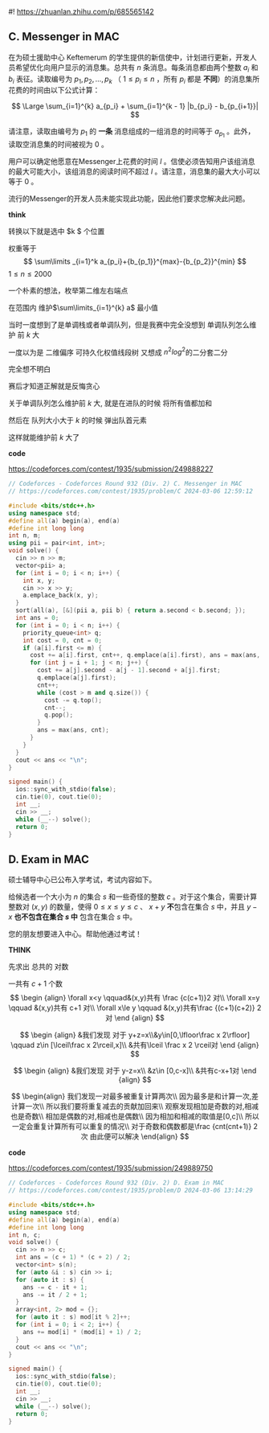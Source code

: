 #! https://zhuanlan.zhihu.com/p/685565142
## **C.** **Messenger in MAC**

在为硕士援助中心 Keftemerum 的学生提供的新信使中，计划进行更新，开发人员希望优化向用户显示的消息集。总共有 $n$ 条消息。每条消息都由两个整数 $a_i$ 和 $b_i$ 表征。读取编号为 $p_1, p_2, \ldots, p_k$ （ $1 \le p_i \le n$ ，所有 $p_i$ 都是 **不同**）的消息集所花费的时间由以下公式计算：

$$
\Large \sum_{i=1}^{k} a_{p_i} + \sum_{i=1}^{k - 1} |b_{p_i} - b_{p_{i+1}}|
$$

请注意，读取由编号为 $p_1$ 的 **一条** 消息组成的一组消息的时间等于 $a_{p_1}$ 。此外，读取空消息集的时间被视为 $0$ 。

用户可以确定他愿意在Messenger上花费的时间 $l$ 。信使必须告知用户该组消息的最大可能大小，该组消息的阅读时间不超过 $l$ 。请注意，消息集的最大大小可以等于 $0$ 。

流行的Messenger的开发人员未能实现此功能，因此他们要求您解决此问题。

**think**

转换以下就是选中 $k $ 个位置

权重等于
$$
\sum\limits _{i=1}^k a_{p_i}+{b_{p_1}}^{max}-{b_{p_2}}^{min}
$$
$1≤n≤2000$

一个朴素的想法，枚举第二维左右端点

在范围内 维护$\sum\limits_{i=1}^{k} a$ 最小值 

当时一度想到了是单调栈或者单调队列，但是我赛中完全没想到 单调队列怎么维护 前 $k$ 大

一度以为是 二维偏序 可持久化权值线段树 又想成 $n^2log^2$的二分套二分

完全想不明白

赛后才知道正解就是反悔贪心



关于单调队列怎么维护前 $k$ 大, 就是在进队的时候 将所有值都加和

然后在 队列大小大于 $k$ 的时候 弹出队首元素

这样就能维护前 $k$ 大了

**code**

https://codeforces.com/contest/1935/submission/249888227

```C++
// Codeforces - Codeforces Round 932 (Div. 2) C. Messenger in MAC
// https://codeforces.com/contest/1935/problem/C 2024-03-06 12:59:12

#include <bits/stdc++.h>
using namespace std;
#define all(a) begin(a), end(a)
#define int long long
int n, m;
using pii = pair<int, int>;
void solve() {
  cin >> n >> m;
  vector<pii> a;
  for (int i = 0; i < n; i++) {
    int x, y;
    cin >> x >> y;
    a.emplace_back(x, y);
  }
  sort(all(a), [&](pii a, pii b) { return a.second < b.second; });
  int ans = 0;
  for (int i = 0; i < n; i++) {
    priority_queue<int> q;
    int cost = 0, cnt = 0;
    if (a[i].first <= m) {
      cost += a[i].first, cnt++, q.emplace(a[i].first), ans = max(ans, cnt);
      for (int j = i + 1; j < n; j++) {
        cost += a[j].second - a[j - 1].second + a[j].first;
        q.emplace(a[j].first);
        cnt++;
        while (cost > m and q.size()) {
          cost -= q.top();
          cnt--;
          q.pop();
        }
        ans = max(ans, cnt);
      }
    }
  }
  cout << ans << "\n";
}

signed main() {
  ios::sync_with_stdio(false);
  cin.tie(0), cout.tie(0);
  int __;
  cin >> __;
  while (__--) solve();
  return 0;
}
```

## **D. Exam in MAC**

硕士辅导中心已公布入学考试，考试内容如下。

给候选者一个大小为 $n$  的集合 $s$ 和一些奇怪的整数 $c$ 。对于这个集合，需要计算整数对 $(x, y)$ 的数量，使得 $0 \leq x \leq y \leq c$ 、 $x + y$ **不**包含在集合 $s$ 中，并且 $y - x$ **也不包含在集合 $s$ 中** 包含在集合 $s$ 中。

您的朋友想要进入中心。帮助他通过考试！

**THINK**

先求出 总共的 对数

一共有 $c+1$ 个数
$$
\begin {align}
\forall x<y  \qquad&(x,y)共有 \frac {c(c+1)}2 对\\
\forall x=y \qquad &(x,y)共有 c+1 对\\
\forall x\le y \qquad &(x,y)共有\frac {(c+1)(c+2)} 2对
\end {align}
$$

$$
\begin {align}
&我们发现 对于 y+z=x\\&y\in[0,\lfloor\frac x 2\rfloor] \qquad z\in [\lceil\frac x 2\rceil,x]\\
&共有\lceil \frac x 2 \rceil对
\end {align}
$$

$$
\begin {align}
&我们发现 对于 y-z=x\\  &z\in [0,c-x]\\
&共有c-x+1对
\end {align}
$$

$$
\begin{align}
我们发现一对最多被重复计算两次\\
因为最多是和计算一次,差计算一次\\
所以我们要将重复减去的贡献加回来\\
观察发现相加是奇数的对,相减也是奇数\\
相加是偶数的对,相减也是偶数\\
因为相加和相减的取值是[0,c]\\
所以一定会重复计算所有可以重复的情况\\
对于奇数和偶数都是\frac {cnt(cnt+1)} 2 次
由此便可以解决
\end{align}
$$

**code**

https://codeforces.com/contest/1935/submission/249889750

```C++
// Codeforces - Codeforces Round 932 (Div. 2) D. Exam in MAC
// https://codeforces.com/contest/1935/problem/D 2024-03-06 13:14:29

#include <bits/stdc++.h>
using namespace std;
#define all(a) begin(a), end(a)
#define int long long
int n, c;
void solve() {
  cin >> n >> c;
  int ans = (c + 1) * (c + 2) / 2;
  vector<int> s(n);
  for (auto &i : s) cin >> i;
  for (auto it : s) {
    ans -= c - it + 1;
    ans -= it / 2 + 1;
  }
  array<int, 2> mod = {};
  for (auto it : s) mod[it % 2]++;
  for (int i = 0; i < 2; i++) {
    ans += mod[i] * (mod[i] + 1) / 2;
  }
  cout << ans << "\n";
}

signed main() {
  ios::sync_with_stdio(false);
  cin.tie(0), cout.tie(0);
  int __;
  cin >> __;
  while (__--) solve();
  return 0;
}
```